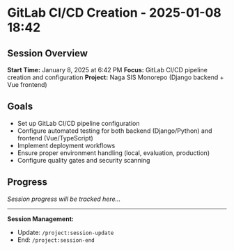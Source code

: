 # GitLab CI/CD Creation - 2025-01-08 18:42

## Session Overview
**Start Time:** January 8, 2025 at 6:42 PM
**Focus:** GitLab CI/CD pipeline creation and configuration
**Project:** Naga SIS Monorepo (Django backend + Vue frontend)

## Goals
- Set up GitLab CI/CD pipeline configuration
- Configure automated testing for both backend (Django/Python) and frontend (Vue/TypeScript)
- Implement deployment workflows
- Ensure proper environment handling (local, evaluation, production)
- Configure quality gates and security scanning

## Progress
*Session progress will be tracked here...*

---
**Session Management:**
- Update: `/project:session-update`
- End: `/project:session-end`
